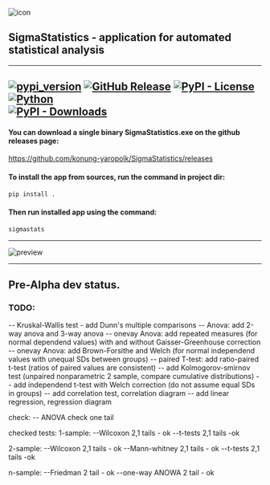 ![icon](https://github.com/user-attachments/assets/bcacd6bf-2157-4a55-a051-1564c900a360) 
## SigmaStatistics - application for automated statistical analysis 
---
[![pypi_version](https://img.shields.io/pypi/v/SigmaStatistics?label=PyPI&color=green)](https://pypi.org/project/SigmaStatistics)
[![GitHub Release](https://img.shields.io/github/v/release/konung-yaropolk/SigmaStatistics?label=GitHub&color=green&link=https%3A%2F%2Fgithub.com%2Fkonung-yaropolk%2FSigmaStatistics)](https://github.com/konung-yaropolk/SigmaStatistics)
[![PyPI - License](https://img.shields.io/pypi/l/SigmaStatistics)](https://pypi.org/project/SigmaStatistics)
[![Python](https://img.shields.io/badge/Python-v3.0%5E-green?logo=python)](https://pypi.org/project/SigmaStatistics)  
[![PyPI - Downloads](https://img.shields.io/pypi/dm/SigmaStatistics?label=PyPI%20stats&color=blue)](https://pypi.org/project/SigmaStatistics)
---

#### You can download a single binary SigmaStatistics.exe on the github releases page:

https://github.com/konung-yaropolk/SigmaStatistics/releases

#### To install the app from sources, run the command in project dir:
```bash
pip install .
```

#### Then run installed app using the command:
```bash
sigmastats
```

---
![preview](https://github.com/user-attachments/assets/9b426870-2175-4d57-b6c7-e5711e9c5259)

---
## Pre-Alpha dev status.

### TODO:

-- Kruskal-Wallis test - add Dunn's multiple comparisons
-- Anova: add 2-way anova and 3-way anova
-- onevay Anova: add repeated measures (for normal dependend values) with and without Gaisser-Greenhouse correction
-- onevay Anova: add Brown-Forsithe and Welch (for normal independend values with unequal SDs between groups)
-- paired T-test: add ratio-paired t-test (ratios of paired values are consistent)
-- add Kolmogorov-smirnov test (unpaired nonparametric 2 sample, compare cumulative distributions)
-- add independend t-test with Welch correction (do not assume equal SDs in groups)
-- add correlation test, correlation diagram
-- add linear regression, regression diagram


check:
-- ANOVA check one tail

checked tests:
1-sample:
--Wilcoxon 2,1 tails - ok
--t-tests 2,1 tails -ok

2-sample:
--Wilcoxon 2,1 tails - ok
--Mann-whitney 2,1 tails - ok
--t-tests 2,1 tails -ok

n-sample:
--Friedman 2 tail - ok
--one-way ANOWA 2 tail - ok

